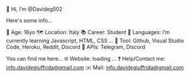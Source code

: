 👋 Hi, I’m @Davideg502

Here's some info...

📆 Age: 16yo 
🗺 Location: Italy 
📚 Career: Student 
🌱 Languages: I’m currently learning Javascript, HTML, CSS ... 
🧰 Tool: Github, Visual Studio Code, Heroku, Reddit, Discord 
🎈 APIs: Telegram, Discord

You can find me here... 
🌐 Website: loading ... 
❓ Help/Contact me: info.davidegiuffrida@gmail.com 
✉️ Mail: info.davidegiuffrida@gmail.com

